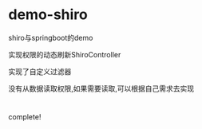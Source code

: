 # demo-shiro
shiro与springboot的demo

实现权限的动态刷新ShiroController

实现了自定义过滤器

没有从数据读取权限,如果需要读取,可以根据自己需求去实现

#
complete!
